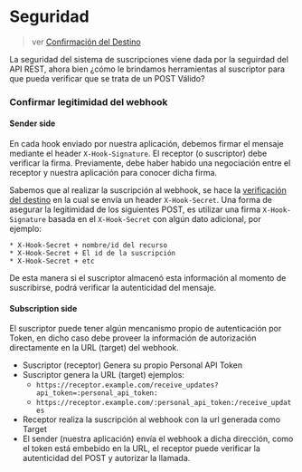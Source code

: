 # Seguridad

> ver [Confirmación del Destino](implement/subscriptions.md#verificación-del-destino)

La seguridad del sistema de suscripciones viene dada por la seguirdad del API REST, ahora bien ¿cómo le brindamos herramientas al suscriptor para que pueda verificar que se trata de un POST Válido?

### Confirmar legitimidad del webhook

#### Sender side

En cada hook enviado por nuestra aplicación,  debemos firmar el mensaje mediante el header `X-Hook-Signature`. El receptor (o suscriptor) debe verificar la firma. Previamente, debe  haber habido una negociación entre el receptor y nuestra aplicación para conocer dicha firma.

Sabemos que al realizar la suscripción al webhook, se hace la [verificación del destino](implement/subscriptions.md#verificación-del-destino) en la cual se envía un header `X-Hook-Secret`. Una forma de asegurar la legitimidad de los siguientes POST, es utilizar una firma `X-Hook-Signature` basada en el `X-Hook-Secret` con algún dato adicional, por ejemplo:

	* X-Hook-Secret + nombre/id del recurso
	* X-Hook-Secret + El id de la suscripción
	* X-Hook-Secret + etc

De esta manera si el suscriptor almacenó esta información al momento de suscribirse, podrá verificar la autenticidad del mensaje.

#### Subscription side

El suscriptor puede tener algún mencanismo propio de autenticación por Token, en dicho caso debe proveer la información de autorización directamente en la URL (target) del webhook.

- Suscriptor (receptor) Genera su propio Personal API Token
- Suscriptor genera la URL (target) ejemplos:
	* `https://receptor.example.com/receive_updates?api_token=:personal_api_token:`
	* `https://receptor.example.com/:personal_api_token:/receive_updates`
- Receptor realiza la suscripción al webhook con la url generada como Target
- El sender (nuestra aplicación) envía el webhook a dicha dirección, como el token está embebido en la URL, el receptor puede verificar la autenticidad del POST y autorizar la llamada.

